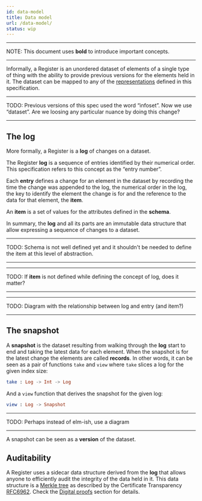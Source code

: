 ```yaml
---
id: data-model
title: Data model
url: /data-model/
status: wip
---
```


***
NOTE: This document uses **bold** to introduce important concepts.
***

Informally, a Register is an unordered dataset of elements of a single type of
thing with the ability to provide previous versions for the elements held in
it. The dataset can be mapped to any of the
[representations](/representations/) defined in this specification.

***
TODO: Previous versions of this spec used the word “infoset”. Now we use
“dataset”. Are we loosing any particular nuance by doing this change?
***

## The log

More formally, a Register is a **log** of changes on a dataset.

The Register **log** is a sequence of entries identified by their numerical
order. This specification refers to this concept as the “entry number”.

Each **entry** defines a change for an element in the dataset by recording the
time the change was appended to the log, the numerical order in the log, the
key to identify the element the change is for and the reference to the data
for that element, the **item**.

An **item** is a set of values for the attributes defined in the **schema**.

In summary, the **log** and all its parts are an immutable data structure that
allow expressing a sequence of changes to a dataset.

***
TODO: Schema is not well defined yet and it shouldn't be needed to define the
item at this level of abstraction.
***

***
TODO: If **item** is not defined while defining the concept of log, does it
matter?
***

***
TODO: Diagram with the relationship between log and entry (and item?)
***

## The snapshot

A **snapshot** is the dataset resulting from walking through the **log** start
to end and taking the latest data for each element.  When the snapshot is for
the latest change the elements are called **records**. In other words, it can
be seen as a pair of functions `take` and `view` where `take` slices a log for
the given index size:

```elm
take : Log -> Int -> Log
```

And a `view` function that derives the snapshot for the given log:

```elm
view : Log -> Snapshot
```

***
TODO: Perhaps instead of elm-ish, use a diagram
***

A snapshot can be seen as a **version** of the dataset.

## Auditability

A Register uses a sidecar data structure derived from the **log** that allows
anyone to efficiently audit the integrity of the data held in it. This data
structure is a [Merkle tree](https://en.wikipedia.org/wiki/Merkle_tree) as
described by the Certificate Transparency [RFC6962](@rfc6962). Check the
[Digital proofs](/digital-proofs/) section for details.
